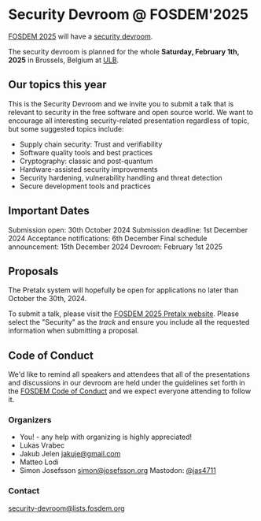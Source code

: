 # Security Devroom @ FOSDEM'2025

[FOSDEM 2025](https://fosdem.org/2025/) will have a [security
devroom](https://fosdem.org/2025/schedule/track/security/).

The security devroom is planned for the whole **Saturday, February
1th, 2025** in Brussels, Belgium at [ULB](http://www.ulb.ac.be/).

## Our topics this year

This is the Security Devroom and we invite you to submit a talk that
is relevant to security in the free software and open source world.
We want to encourage all interesting security-related presentation
regardless of topic, but some suggested topics include:

- Supply chain security: Trust and verifiability
- Software quality tools and best practices
- Cryptography: classic and post-quantum
- Hardware-assisted security improvements
- Security hardening, vulnerability handling and threat detection
- Secure development tools and practices

## Important Dates

Submission open: 30th October 2024
Submission deadline: 1st December 2024
Acceptance notifications: 6th December
Final schedule announcement: 15th December 2024
Devroom: February 1st 2025

## Proposals

The Pretalx system will hopefully be open for applications no later
than October the 30th, 2024.

To submit a talk, please visit the [FOSDEM 2025 Pretalx
website](https://pretalx.fosdem.org/fosdem-2025/cfp).  Please select
the "Security" as the *track* and ensure you include all the requested
information when submitting a proposal.

## Code of Conduct

We'd like to remind all speakers and attendees that all of the
presentations and discussions in our devroom are held under the
guidelines set forth in the [FOSDEM Code of
Conduct](https://fosdem.org/2025/practical/conduct/) and we expect
everyone attending to follow it.

### Organizers

  * You! - any help with organizing is highly appreciated!
  * Lukas Vrabec
  * Jakub Jelen <jakuje@gmail.com>
  * Matteo Lodi
  * Simon Josefsson <simon@josefsson.org> Mastodon: [@jas4711](https://infosec.exchange/web/@jas4711)

### Contact

[security-devroom@lists.fosdem.org](https://lists.fosdem.org/listinfo/security-devroom)
